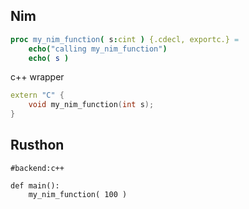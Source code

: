 Nim
--------------

```nim
proc my_nim_function( s:cint ) {.cdecl, exportc.} =
	echo("calling my_nim_function")
	echo( s )


```

c++ wrapper
```c++
extern "C" {
	void my_nim_function(int s);
}

```

Rusthon
---------------------------

```rusthon
#backend:c++

def main():
	my_nim_function( 100 )

```